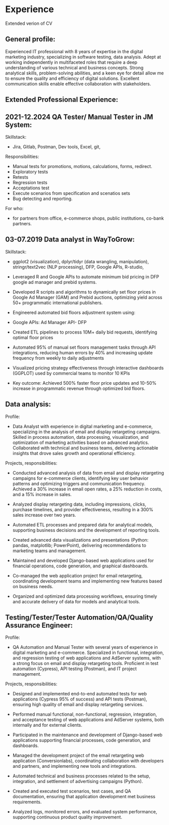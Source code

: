 # Experience
Extended verion of CV

## General profile:
Experienced IT professional with 8 years of expertise in the digital marketing industry, specializing in software testing, data analysis. Adept at working independently in multifaceted roles that require a deep understanding of various technical and business concepts. Strong analytical skills, problem-solving abilities, and a keen eye for detail allow me to ensure the quality and efficiency of digital solutions. Excellent communication skills enable effective collaboration with stakeholders.

## Extended Professional Experience:

## 2021-12.2024 QA Tester/ Manual Tester in JM System:

Skillstack:
- Jira, Gitlab, Postman, Dev tools, Excel, git, 

Responsibilities:
- Manual tests for promotions, motions, calculations, forms, redirect.
- Exploratory tests
- Retests
- Regression tests
- Acceptations test
- Execute scenarios from specification and scenatios sets
- Bug detecting and reporting.

For who:
- for partners from office, e-commerce shops, public institutions, co-bank partners.

## 03-07.2019 Data analyst in WayToGrow:

Skillstack:
- ggplot2 (visualization), dplyr/tidyr (data wrangling, manipulation), stringr/text2vec (NLP processing), DFP, Google APIs, R-studio, 

- Leveraged R and Google APIs to automate minimum bid pricing in DFP google ad manager and prebid systems.

- Developed R scripts and algorithms to dynamically set floor prices in Google Ad Manager (GAM) and Prebid auctions, optimizing yield across 50+ programmatic international publishers.

- Engineered automated bid floors adjustment system using:

- Google APIs: Ad Manager API- DFP

- Created ETL pipelines to process 10M+ daily bid requests, identifying optimal floor prices

- Automated 95% of manual set floors management tasks through API integrations, reducing human errors by 40% and increasing update frequency from weekly to daily adjustments

- Visualized pricing strategy effectiveness through interactive dashboards (GGPLOT) used by commercial teams to monitor 10 KPIs

- Key outcome: Achieved 500% faster floor price updates and 10-50% increase in programmatic revenue through optimized bid floors.


## Data analysis:
Profile:
- Data Analyst with experience in digital marketing and e-commerce, specializing in the analysis of email and display retargeting campaigns. Skilled in process automation, data processing, visualization, and optimization of marketing activities based on advanced analytics. Collaborated with technical and business teams, delivering actionable insights that drove sales growth and operational efficiency.

Projects, responsibilities:
- Conducted advanced analysis of data from email and display retargeting campaigns for e-commerce clients, identifying key user behavior patterns and optimizing triggers and communication frequency. Achieved a 30% increase in email open rates, a 25% reduction in costs, and a 15% increase in sales.

- Analyzed display retargeting data, including impressions, clicks, purchase timelines, and provider effectiveness, resulting in a 300% sales increase over two years.

- Automated ETL processes and prepared data for analytical models, supporting business decisions and the development of reporting tools.

- Created advanced data visualizations and presentations (Python: pandas, matplotlib; PowerPoint), delivering recommendations to marketing teams and management.

- Maintained and developed Django-based web applications used for financial operations, code generation, and graphical dashboards.

- Co-managed the web application project for email retargeting, coordinating development teams and implementing new features based on business needs.

- Organized and optimized data processing workflows, ensuring timely and accurate delivery of data for models and analytical tools.

## Testing/Tester/Tester Automation/QA/Quality Assurance Engineer:

Profile:
- QA Automation and Manual Tester with several years of experience in digital marketing and e-commerce. Specialized in functional, integration, and regression testing of web applications and AdServer systems, with a strong focus on email and display retargeting tools. Proficient in test automation (Cypress), API testing (Postman), and IT project management.

Projects, responsibilities:
- Designed and implemented end-to-end automated tests for web applications (Cypress 95% of success) and API tests (Postman), ensuring high quality of email and display retargeting services.

- Performed manual functional, non-functional, regression, integration, and acceptance testing of web applications and AdServer systems, both internally and for external clients.

- Participated in the maintenance and development of Django-based web applications supporting financial processes, code generation, and dashboards.

- Managed the development project of the email retargeting web application (Conversionlabs), coordinating collaboration with developers and partners, and implementing new tools and integrations.

- Automated technical and business processes related to the setup, integration, and settlement of advertising campaigns (Python).

- Created and executed test scenarios, test cases, and QA documentation, ensuring that application development met business requirements.

- Analyzed logs, monitored errors, and evaluated system performance, supporting continuous product quality improvement.




